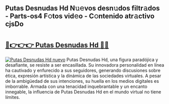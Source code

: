 ## Putas Desnudas Hd N𝚞𝚎vos desn𝚞dos filtr𝚊dos - Parts-os4 F𝚘tos vid𝚎o - C𝚘ntenido atr𝚊ctivo cjsDo

# <h2><a href="http://mb0cuu.tromn.icu/?c=Putas+Desnudas+Hd">🔗👉👉👉 Putas Desnudas Hd 🔗🔗</a></h2>

[![Putas Desnudas Hd nuevo](https://i.imgur.com/pEAQMta.gif)](http://mb0cuu.tromn.icu/?c=Putas+Desnudas+Hd)
Putas Desnudas Hd, una figura paradójica y desafiante, se resiste a ser encasillada. Su innovadora personalidad en línea ha cautivado y enfurecido a sus seguidores, generando discusiones sobre ética, expresión artística y la dinámica de las sociedades virtuales. A pesar de la ambigüedad de sus intenciones, su huella en los medios digitales es imborrable. Armada con una tenacidad inquebrantable y un encanto innegable, la influencia de Putas Desnudas Hd en el mundo virtual no tiene límites.
